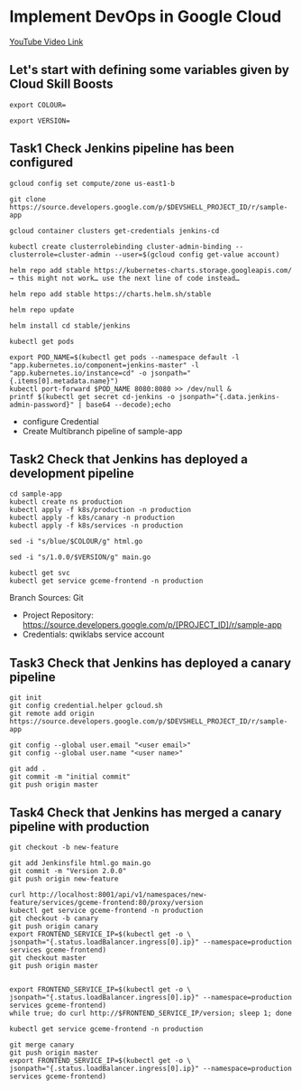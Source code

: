 # Implement DevOps in Google Cloud
[YouTube Video Link](https://youtu.be/ZdZ3SiarZrs)

## Let's start with defining some variables given by Cloud Skill Boosts
```
export COLOUR=
```

```
export VERSION=
```

## Task1 Check Jenkins pipeline has been configured
```
gcloud config set compute/zone us-east1-b
```
```
git clone https://source.developers.google.com/p/$DEVSHELL_PROJECT_ID/r/sample-app

gcloud container clusters get-credentials jenkins-cd
```
```
kubectl create clusterrolebinding cluster-admin-binding --clusterrole=cluster-admin --user=$(gcloud config get-value account)

helm repo add stable https://kubernetes-charts.storage.googleapis.com/  → this might not work… use the next line of code instead…

helm repo add stable https://charts.helm.sh/stable

helm repo update

helm install cd stable/jenkins

kubectl get pods
```
```
export POD_NAME=$(kubectl get pods --namespace default -l "app.kubernetes.io/component=jenkins-master" -l "app.kubernetes.io/instance=cd" -o jsonpath="{.items[0].metadata.name}")
kubectl port-forward $POD_NAME 8080:8080 >> /dev/null &
printf $(kubectl get secret cd-jenkins -o jsonpath="{.data.jenkins-admin-password}" | base64 --decode);echo
```

- configure Credential 
- Create Multibranch pipeline of sample-app 
## Task2 Check that Jenkins has deployed a development pipeline
```
cd sample-app
kubectl create ns production
kubectl apply -f k8s/production -n production
kubectl apply -f k8s/canary -n production
kubectl apply -f k8s/services -n production
```
```
sed -i "s/blue/$COLOUR/g" html.go
```
```
sed -i "s/1.0.0/$VERSION/g" main.go
```
```
kubectl get svc
kubectl get service gceme-frontend -n production
```
Branch Sources: Git
- Project Repository: https://source.developers.google.com/p/[PROJECT_ID]/r/sample-app
- Credentials: qwiklabs service account

## Task3 Check that Jenkins has deployed a canary pipeline
```
git init
git config credential.helper gcloud.sh
git remote add origin https://source.developers.google.com/p/$DEVSHELL_PROJECT_ID/r/sample-app
```
```
git config --global user.email "<user email>"
git config --global user.name "<user name>"
```
```
git add .
git commit -m "initial commit"
git push origin master
```
## Task4 Check that Jenkins has merged a canary pipeline with production
```
git checkout -b new-feature

git add Jenkinsfile html.go main.go
git commit -m "Version 2.0.0"
git push origin new-feature

curl http://localhost:8001/api/v1/namespaces/new-feature/services/gceme-frontend:80/proxy/version
kubectl get service gceme-frontend -n production
git checkout -b canary
git push origin canary
export FRONTEND_SERVICE_IP=$(kubectl get -o \
jsonpath="{.status.loadBalancer.ingress[0].ip}" --namespace=production services gceme-frontend)
git checkout master
git push origin master


export FRONTEND_SERVICE_IP=$(kubectl get -o \
jsonpath="{.status.loadBalancer.ingress[0].ip}" --namespace=production services gceme-frontend)
while true; do curl http://$FRONTEND_SERVICE_IP/version; sleep 1; done

kubectl get service gceme-frontend -n production

git merge canary
git push origin master
export FRONTEND_SERVICE_IP=$(kubectl get -o \
jsonpath="{.status.loadBalancer.ingress[0].ip}" --namespace=production services gceme-frontend)

```
